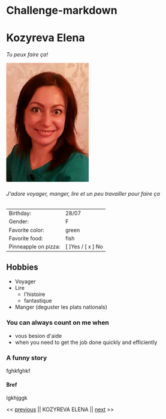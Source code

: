 # Challenge-markdown

# Kozyreva Elena
*Tu peux faire ça!*

![photo](https://github.com/TozurElena/Challenge-markdown/blob/main/ElenaK.jpg)

###### J'adore voyager, manger, lire et un peu travailler pour faire ça


| | |
| --- | --- |
| Birthday: | 28/07|
| Gender: | F |
| Favorite color:|green|
| Favorite food: |fish |
| Pinneapple on pizza: |  [  ]Yes /  [ x ] No|

## Hobbies 
* Voyager
* Lire
  *   l'histoire
  *   fantastique
* Manger (deguster les plats nationals)

### You can always count on me when
* vous besion d'aide
* when you need to get the job done quickly and efficiently

### A funny story
fghkfghkf

#### Bref
lgkhjggk

<< [previous](https://github.com/Daryl021) || KOZYREVA ELENA || [next](https://github.com/eliseprts) >>
